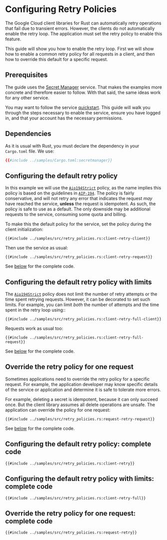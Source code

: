 <!-- 
Copyright 2025 Google LLC

Licensed under the Apache License, Version 2.0 (the "License");
you may not use this file except in compliance with the License.
You may obtain a copy of the License at

    https://www.apache.org/licenses/LICENSE-2.0

Unless required by applicable law or agreed to in writing, software
distributed under the License is distributed on an "AS IS" BASIS,
WITHOUT WARRANTIES OR CONDITIONS OF ANY KIND, either express or implied.
See the License for the specific language governing permissions and
limitations under the License.
-->

# Configuring Retry Policies

The Google Cloud client libraries for Rust can automatically retry operations
that fail due to transient errors. However, the clients do not automatically
enable the retry loop. The application must set the retry policy to enable this
feature.

This guide will show you how to enable the retry loop. First we will show how to
enable a common retry policy for all requests in a client, and then how to
override this default for a specific request.

## Prerequisites

The guide uses the [Secret Manager] service. That makes the examples more
concrete and therefore easier to follow. With that said, the same ideas work for
any other service.

You may want to follow the service [quickstart]. This guide will walk you
through the steps necessary to enable the service, ensure you have logged in,
and that your account has the necessary permissions.

## Dependencies

As it is usual with Rust, you must declare the dependency in your `Cargo.toml`
file. We use:

```toml
{{#include ../samples/Cargo.toml:secretmanager}}
```

## Configuring the default retry policy

In this example we will use the [`Aip194Strict`] policy, as the name implies
this policy is based on the guidelines in [`AIP-194`]. The policy is fairly
conservative, and will not retry any error that indicates the request *may* have
reached the service, **unless** the request is idempotent. As such, the policy
is safe to use as a default. The only downside may be additional requests to the
service, consuming some quota and billing.

To make this the default policy for the service, set the policy during the
client initialization:

```rust,ignore
{{#include ../samples/src/retry_policies.rs:client-retry-client}}
```

Then use the service as usual:

```rust,ignore
{{#include ../samples/src/retry_policies.rs:client-retry-request}}
```

See [below](#configuring-the-default-retry-policy-complete-code) for the
complete code.

## Configuring the default retry policy with limits

The [`Aip194Strict`] policy does not limit the number of retry attempts or the
time spent retrying requests. However, it can be decorated to set such limits.
For example, you can limit *both* the number of attempts and the time spent in
the retry loop using::

```rust,ignore
{{#include ../samples/src/retry_policies.rs:client-retry-full-client}}
```

Requests work as usual too:

```rust,ignore
{{#include ../samples/src/retry_policies.rs:client-retry-full-request}}
```

See [below](#configuring-the-default-retry-policy-with-limits-complete-code) for
the complete code.

## Override the retry policy for one request

Sometimes applications need to override the retry policy for a specific request.
For example, the application developer may know specific details of the service
or application and determine it is safe to tolerate more errors.

For example, deleting a secret is idempotent, because it can only succeed once.
But the client library assumes all delete operations are unsafe. The application
can override the policy for one request:

```rust,ignore
{{#include ../samples/src/retry_policies.rs:request-retry-request}}
```

See [below](#configuring-the-default-retry-policy-with-limits-complete-code) for
the complete code.

## Configuring the default retry policy: complete code

```rust,ignore
{{#include ../samples/src/retry_policies.rs:client-retry}}
```

## Configuring the default retry policy with limits: complete code

```rust,ignore
{{#include ../samples/src/retry_policies.rs:client-retry-full}}
```

## Override the retry policy for one request: complete code

```rust,ignore
{{#include ../samples/src/retry_policies.rs:request-retry}}
```

[quickstart]: https://cloud.google.com/secret-manager/docs/quickstart
[secret manager]: https://cloud.google.com/secret-manager
[`aip-194`]: https://aip.dev/194
[`aip194strict`]: https://docs.rs/google-cloud-gax/latest/google_cloud_gax/retry_policy/struct.Aip194Strict.html
